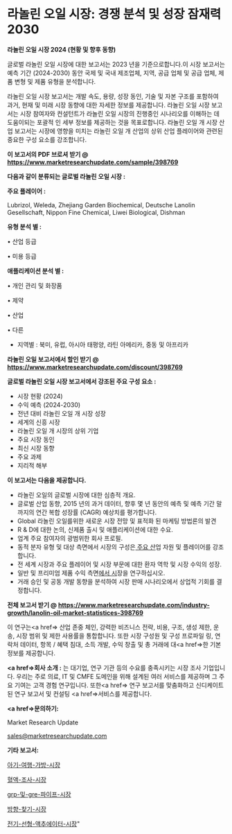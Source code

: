 # 라놀린 오일 시장: 경쟁 분석 및 성장 잠재력 2030

<strong>라놀린 오일 시장 2024 (현황 및 향후 동향)</strong>

글로벌 라놀린 오일 시장에 대한 보고서는 2023 년을 기준으로합니다.이 시장 보고서는 예측 기간 (2024-2030) 동안 국제 및 국내 제조업체, 지역, 공급 업체 및 공급 업체, 제품 변형 및 제품 유형을 분석합니다.

라놀린 오일 시장 보고서는 개발 속도, 용량, 성장 동인, 기술 및 자본 구조를 포함하여 과거, 현재 및 미래 시장 동향에 대한 자세한 정보를 제공합니다. 라놀린 오일 시장 보고서는 시장 참여자와 컨설턴트가 라놀린 오일 시장의 진행중인 시나리오를 이해하는 데 도움이되는 포괄적 인 세부 정보를 제공하는 것을 목표로합니다. 라놀린 오일 개 시장 산업 보고서는 시장에 영향을 미치는 라놀린 오일 개 산업의 상위 산업 플레이어와 관련된 중요한 구성 요소를 강조합니다.



<strong>이 보고서의 PDF 브로셔 받기 @ <a href=https://www.marketresearchupdate.com/sample/398769>https://www.marketresearchupdate.com/sample/398769</a></strong>



<strong>다음과 같이 분류되는 글로벌 라놀린 오일 시장 :</strong>



<strong>주요 플레이어 :</strong>

Lubrizol, Weleda, Zhejiang Garden Biochemical, Deutsche Lanolin Gesellschaft, Nippon Fine Chemical, Liwei Biological, Dishman



<strong>유형 분석 별 :</strong>

• 산업 등급

• 미용 등급



<strong>애플리케이션 분석 별 :</strong>

• 개인 관리 및 화장품

• 제약

• 산업

• 다른

<ul>
  <li>지역별 : 북미, 유럽, 아시아 태평양, 라틴 아메리카, 중동 및 아프리카</li>
</ul>


<strong>라놀린 오일 보고서에서 할인 받기 @ <a href=https://www.marketresearchupdate.com/discount/398769>https://www.marketresearchupdate.com/discount/398769</a></strong>



<strong>글로벌 라놀린 오일 시장 보고서에서 강조된 주요 구성 요소 :</strong>
<ul>
  <li>시장 현황 (2024)</li>
  <li>수익 예측 (2024-2030)</li>
  <li>전년 대비 라놀린 오일 개 시장 성장</li>
  <li>세계의 신흥 시장</li>
  <li>라놀린 오일 개 시장의 상위 기업</li>
  <li>주요 시장 동인</li>
  <li>최신 시장 동향</li>
  <li>주요 과제</li>
  <li>지리적 해부</li>
</ul>


<strong>이 보고서는 다음을 제공합니다.</strong>
<ul>
  <li>라놀린 오일의 글로벌 시장에 대한 심층적 개요.</li>
  <li>글로벌 산업 동향, 2015 년의 과거 데이터, 향후 몇 년 동안의 예측 및 예측 기간 말까지의 연간 복합 성장률 (CAGR) 예상치를 평가합니다.</li>
  <li>Global 라놀린 오일를위한 새로운 시장 전망 및 표적화 된 마케팅 방법론의 발견</li>
  <li>R &amp; D에 대한 논의, 신제품 출시 및 애플리케이션에 대한 수요.</li>
  <li>업계 주요 참여자의 광범위한 회사 프로필.</li>
  <li>동적 분자 유형 및 대상 측면에서 시장의 구성은<a href=> 주요 산</a>업 자원 및 플레이어를 강조합니다.</li>
  <li>전 세계 시장과 주요 플레이어 및 시장 부문에 대한 환자 역학 및 시장 수익의 성장.</li>
  <li>일반 및 프리미엄 제품 수익 측면<a href=>에서 시</a>장을 연구하십시오.</li>
  <li>거래 승인 및 공동 개발 동향을 분석하여 시장 판매 시나리오에서 상업적 기회를 결정합니다.</li>
</ul>



<strong>전체 보고서 받기 @ <a href=https://www.marketresearchupdate.com/industry-growth/lanolin-oil-market-statistices-398769>https://www.marketresearchupdate.com/industry-growth/lanolin-oil-market-statistices-398769</a></strong>

이 연구는<a href=> 산업 존중</a> 체인, 강력한 비즈니스 전략, 비용, 구조, 생성 제한, 운송, 시장 범위 및 제한 사용률을 통합합니다. 또한 시장 구성원 및 구성 프로파일 링, 연락처 데이터, 항목 / 혜택 침대, 소득 개발, 수익 창출 및 총 거래에 대<a href=>한 기본 </a>정보를 제공합니다.



<strong><a href=>회사 소</a>개 :</strong>
는 대기업, 연구 기관 등의 수요를 충족시키는 시장 조사 기업입니다. 우리는 주로 의료, IT 및 CMFE 도메인을 위해 설계된 여러 서비스를 제공하며 그 주요 기여는 고객 경험 연구입니다. 또한<a href=> 연구 보</a>고서를 맞춤화하고 신디케이트 된 연구 보고서 및 컨설팅 <a href=>서비스</a>를 제공합니다.



<strong><a href=>문의하기:</a></strong>

Market Research Update

sales@marketresearchupdate.com



<strong>기타 보고서:</strong>

<a href=https://www.linkedin.com/pulse/아기-여행-가방-시장-동향-및-성장-전망-analytics-alchemy-360-analysis/>아기-여행-가방-시장</a>

<a href=https://www.linkedin.com/pulse/혈액-조사-시장-진입-전략-및-위험-평가2029년-isdailynews-nj8ff/>혈액-조사-시장</a>

<a href=https://www.linkedin.com/pulse/grp-및-gre-파이프-시장-진입-전략-위험-평가2029년-w037f/>grp-및-gre-파이프-시장</a>

<a href=https://www.linkedin.com/pulse/방향-찾기-시장-경쟁-분석-및-성장-잠재력-2030-consumer-connection-chronicles-24--3mkef/>방향-찾기-시장</a>

<a href=https://www.linkedin.com/pulse/전기-선형-액추에이터-시장-진입-전략-및-위험-평가2029년-3v4ef/>전기-선형-액추에이터-시장</a>"

